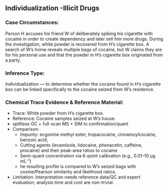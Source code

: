 ## Individualization -Illicit Drugs
### Case Circumstances:
Person H accuses his friend W of deliberately spiking his cigarette with cocaine in order to create dependency and later sell him more drugs. During the investigation, white powder is recovered from H’s cigarette box. A search of W’s home reveals multiple bags of cocaine, but W claims they are for his personal use and that the powder in H’s cigarette box originated from a party.

### Inference Type:
Individualization — to determine whether the cocaine found in H’s cigarette box can be linked specifically to the cocaine seized from W’s residence.

### Chemical Trace Evidence & Reference Material:
+ Trace: White powder from H’s cigarette box.
+ Reference: Cocaine samples seized at W’s house.
+ splitless GC + full-scan MS + SIM to confirmation/quant
+ Comparison: 
  + Impurity: ecgonine methyl ester, tropacocaine, cinnamoylcocaine, benzoic acid;
  + Cutting agents (levamisole, lidocaine, phenacetin, caffeine, procaine) and their peak-area ratios to cocaine
  + Semi-quant concentration via 6-point calibration (e.g., 0.01–10 µg mL⁻¹)
  + he resulting profile is compared to W’s seized bags with cosine/Pearson similarity and likelihood ratios.
+ Limitation: Interpretation needs reference data/QC and expert evaluation; analysis time and cost are non-trivial.